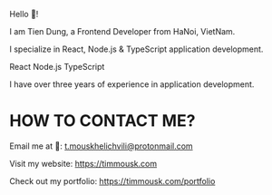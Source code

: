 Hello 👋!

I am Tien Dung, a Frontend Developer from HaNoi, VietNam.

I specialize in React, Node.js & TypeScript application development.

React Node.js TypeScript

I have over three years of experience in application development.

# HOW TO CONTACT ME?
Email me at 📧: t.mouskhelichvili@protonmail.com

Visit my website: https://timmousk.com

Check out my portfolio: https://timmousk.com/portfolio

